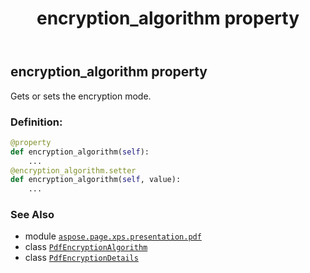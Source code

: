﻿---
title: encryption_algorithm property
second_title: Aspose.Page for Python via .NET API References
description: 
type: docs
weight: 30
url: /python-net/aspose.page.xps.presentation.pdf/pdfencryptiondetails/encryption_algorithm/
is_root: false
---

## encryption_algorithm property


Gets or sets the encryption mode.
### Definition:
```python
@property
def encryption_algorithm(self):
    ...
@encryption_algorithm.setter
def encryption_algorithm(self, value):
    ...
```

### See Also
* module [`aspose.page.xps.presentation.pdf`](../../)
* class [`PdfEncryptionAlgorithm`](/page/python-net/aspose.page.xps.presentation.pdf/pdfencryptionalgorithm)
* class [`PdfEncryptionDetails`](/page/python-net/aspose.page.xps.presentation.pdf/pdfencryptiondetails)

